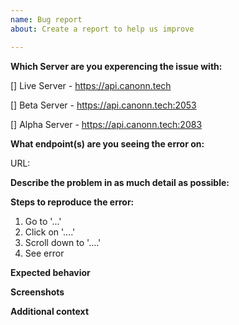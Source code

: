 ```yaml
---
name: Bug report
about: Create a report to help us improve

---
```


**Which Server are you experencing the issue with:**
<!-- Check one by placing an X between the [] -->
[] Live Server - https://api.canonn.tech

[] Beta Server - https://api.canonn.tech:2053

[] Alpha Server - https://api.canonn.tech:2083

**What endpoint(s) are you seeing the error on:**
<!-- Include the full url please -->
URL: 

**Describe the problem in as much detail as possible:**
<!-- You can use code brackets if you wish to include raw json examples -->

**Steps to reproduce the error:**
1. Go to '...'
2. Click on '....'
3. Scroll down to '....'
4. See error

**Expected behavior**
<!-- A clear and concise description of what you expected to happen. -->

**Screenshots**
<!-- If applicable, add screenshots to help explain your problem. -->

**Additional context**
<!-- Add any other context about the problem here. -->
